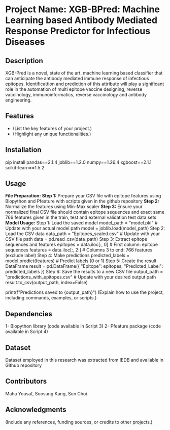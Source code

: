 # Project Name: XGB-BPred: Machine Learning based Antibody Mediated Response Predictor for Infectious Diseases

## Description  
XGB-Pred is a novel, state of the art, machine learning based classifier that can anticipate the antibody mediated immune response of infectious epitopes. 
Identificattion and prediction of this attribute will play a significant role in the automation of multi epitope vaccine designing, reverse vaccinology, immunoinformatics, reverse vaccinology and antibody engineering.

## Features  
- (List the key features of your project.)  
- (Highlight any unique functionalities.)  

## Installation  
pip install pandas==2.1.4 joblib==1.2.0 numpy==1.26.4 xgboost==2.1.1 scikit-learn==1.5.2
## Usage 
**File Preparation:**
**Step 1:** Prepare your CSV file with epitope features using Biopython and Pfeature with scripts given in the github repository
**Step 2:** Normalize the features using Min-Max scaler
**Step 3:** Ensure your normalized final CSV file should contain epitope sequences and exact same 766 features given in the train, test and external validation test data sets
**Model Usage:**
Step 1: Load the saved model
model_path = "model.pkl"  # Update with your actual model path
model = joblib.load(model_path)
Step 2: Load the CSV data
data_path = "Epitopes_scaled.csv"  # Update with your CSV file path
data = pd.read_csv(data_path)
Step 3: Extract epitope sequences and features
epitopes = data.iloc[:, 0]  # First column: epitope sequences
features = data.iloc[:, 2:]  # Columns 3 to end: 766 features (exclude label)
Step 4: Make predictions
predicted_labels = model.predict(features)  # Predict labels (0 or 1)
Step 5: Create the result DataFrame
result = pd.DataFrame({
    "Epitope": epitopes,
    "Predicted_Label": predicted_labels
})
Step 6: Save the results to a new CSV file
output_path = "predictions_with_epitopes.csv"  # Update with your desired output path
result.to_csv(output_path, index=False)

print(f"Predictions saved to {output_path}")
(Explain how to use the project, including commands, examples, or scripts.)  
## Dependencies  
1- Biopython library (code available in Script 3)
2- Pfeature package (code available in Script 4)
## Dataset 
Dataset employed in this research was extracted from IEDB and available in Github repository
## Contributors  
Maha Yousaf, Soosung Kang, Sun Choi
## Acknowledgments  
(Include any references, funding sources, or credits to other projects.)  
